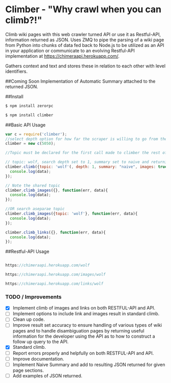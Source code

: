 # Climber - "Why crawl when you can climb?!"
Climb wiki pages with this web crawler turned API or use it as Restful-API, information returned as JSON.
Uses ZMQ to pipe the parsing of a wiki page from Python into chunks of data fed back to Node.js to be utilized as an API in your application or communicate to an evolving Restful-API implementation at https://chimeraapi.herokuapp.com/.

Gathers context and text and stores these in relation to each other with level identifiers.

##Coming Soon
Implementation of Automatic Summary attached to the returned JSON.

##Install

```javascript
$ npm install zerorpc

$ npm install climber

```

##Basic API Usage
```javascript
var c = require('climber');
//select depth option for how far the scraper is willing to go from the orgin page to gather more information in subsequent links for definitions and sub links on wikipedia. (Summary will be applied to these as well.)
climber = new c(5050);

//Topic must be declared for the first call made to climber the rest of the arguments are optional.

// topic: wolf, search depth set to 1, summary set to naive and returning a summary as part of the resulting JSON, images set to be included in returned json  
climber.climb({topic: 'wolf'(, depth: 1, summary: "naive", images: true)}, function(err, data){
  console.log(data);
});

// Note the shared topic
climber.climb_images({}, function(err, data){
  console.log(data);
});

//OR search aseparae topic
climber.climb_images({topic: 'wolf'}, function(err, data){
  console.log(data);
});

climber.climb_links({}, function(err, data){
  console.log(data);
});
```

##Restful-API Usage
```javascript

https://chimeraapi.herokuapp.com/wolf

https://chimeraapi.herokuapp.com/images/wolf

https://chimeraapi.herokuapp.com/links/wolf

```

### TODO / Improvements

- [x] Implement climb of images and links on both RESTFUL-API and API.
- [ ] Implement options to include link and images result in standard climb.
- [ ] Clean up code.
- [ ] Improve result set accuracy to ensure handling of various types of wiki pages and to handle disambiguation pages by returning useful information for the developer using the API as to how to construct a follow up query to the API.
- [x] Standard climb.
- [ ] Report errors properly and helpfully on both RESTFUL-API and API.
- [ ] Improve documentation.
- [ ] Implement Naive Summary and add to resulting JSON returned for given page sections.
- [ ] Add examples of JSON returned.
